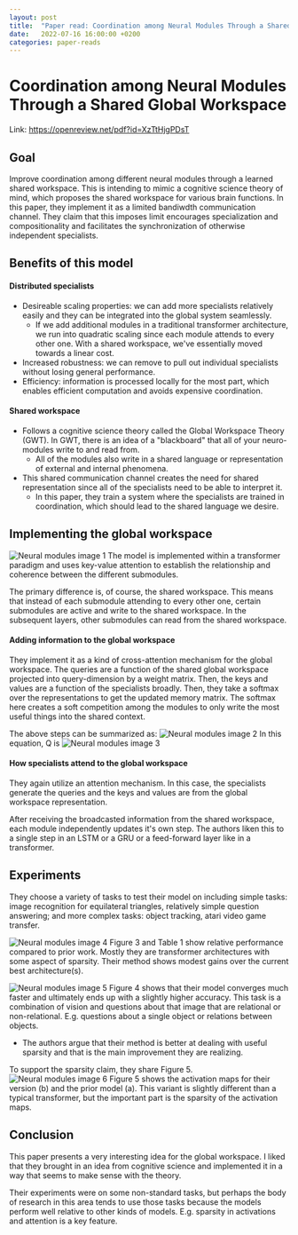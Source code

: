 ```yaml
---
layout: post
title:  "Paper read: Coordination among Neural Modules Through a Shared Global Workspace"
date:   2022-07-16 16:00:00 +0200
categories: paper-reads
---
```


# Coordination among Neural Modules Through a Shared Global Workspace
Link: https://openreview.net/pdf?id=XzTtHjgPDsT

## Goal
Improve coordination among different neural modules through a learned shared workspace. This is intending to mimic a cognitive science theory of mind, which proposes the shared workspace for various brain functions. In this paper, they implement it as a limited bandiwdth communication channel. They claim that this imposes limit encourages specialization and compositionality and facilitates the synchronization of otherwise independent specialists.

## Benefits of this model
#### Distributed specialists
- Desireable scaling properties: we can add more specialists relatively easily and they can be integrated into the global system seamlessly.
	- If we add additional modules in a traditional transformer architecture, we run into quadratic scaling since each module attends to every other one. With a shared workspace, we've essentially moved towards a linear cost.
- Increased robustness: we can remove to pull out individual specialists without losing general performance.
- Efficiency: information is processed locally for the most part, which enables efficient computation and avoids expensive coordination.

#### Shared workspace
- Follows a cognitive science theory called the Global Workspace Theory (GWT). In GWT, there is an idea of a "blackboard" that all of your neuro-modules write to and read from.
	- All of the modules also write in a shared language or representation of external and internal phenomena.
- This shared communication channel creates the need for shared representation since all of the specialists need to be able to interpret it.
	- In this paper, they train a system where the specialists are trained in coordination, which should lead to the shared language we desire.

## Implementing the global workspace
![Neural modules image 1]({{site.url}}/assets/images/coordinating-neural-modules/image-1.png)
The model is implemented within a transformer paradigm and uses key-value attention to establish the relationship and coherence between the different submodules.

The primary difference is, of course, the shared workspace. This means that instead of each submodule attending to every other one, certain submodules are active and write to the shared workspace. In the subsequent layers, other submodules can read from the shared workspace.

#### Adding information to the global workspace
They implement it as a kind of cross-attention mechanism for the global workspace. The queries are a function of the shared global workspace projected into query-dimension by a weight matrix. Then, the keys and values are a function of the specialists broadly. Then, they take a softmax over the representations to get the updated memory matrix. The softmax here creates a soft competition among the modules to only write the most useful things into the shared context.

The above steps can be summarized as:
![Neural modules image 2]({{site.url}}/assets/images/coordinating-neural-modules/image-2.png)
In this equation, Q is ![Neural modules image 3]({{site.url}}/assets/images/coordinating-neural-modules/image-3.png)

#### How specialists attend to the global workspace
They again utilize an attention mechanism. In this case, the specialists generate the queries and the keys and values are from the global workspace representation.

After receiving the broadcasted information from the shared workspace, each module independently updates it's own step. The authors liken this to a single step in an LSTM or a GRU or a feed-forward layer like in a transformer.

## Experiments
They choose a variety of tasks to test their model on including simple tasks: image recognition for equilateral triangles, relatively simple question answering; and more complex tasks: object tracking, atari video game transfer.

![Neural modules image 4]({{site.url}}/assets/images/coordinating-neural-modules/image-4.png)
Figure 3 and Table 1 show relative performance compared to prior work. Mostly they are transformer architectures with some aspect of sparsity. Their method shows modest gains over the current best architecture(s).

![Neural modules image 5]({{site.url}}/assets/images/coordinating-neural-modules/image-5.png)
Figure 4 shows that their model converges much faster and ultimately ends up with a slightly higher accuracy. This task is a combination of vision and questions about that image that are relational or non-relational. E.g. questions about a single object or relations between objects.
- The authors argue that their method is better at dealing with useful sparsity and that is the main improvement they are realizing.

To support the sparsity claim, they share Figure 5.
![Neural modules image 6]({{site.url}}/assets/images/coordinating-neural-modules/image-6.png)
Figure 5 shows the activation maps for their version (b) and the prior model (a). This variant is slightly different than a typical transformer, but the important part is the sparsity of the activation maps.

## Conclusion
This paper presents a very interesting idea for the global workspace. I liked that they brought in an idea from cognitive science and implemented it in a way that seems to make sense with the theory.

Their experiments were on some non-standard tasks, but perhaps the body of research in this area tends to use those tasks because the models perform well relative to other kinds of models. E.g. sparsity in activations and attention is a key feature.